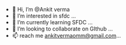 - 👋 Hi, I’m @Ankit verma
- 👀 I’m interested in sfdc ...
- 🌱 I’m currently learning SFDC ...
- 💞️ I’m looking to collaborate on GIthub ...
- 📫  reach me ankitvermaomm@gmail.com...

<!---
Ankitomm/Ankitomm is a ✨ special ✨ repository because its `README.md` (this file) appears on your GitHub profile.
You can click the Preview link to take a look at your changes.
--->

